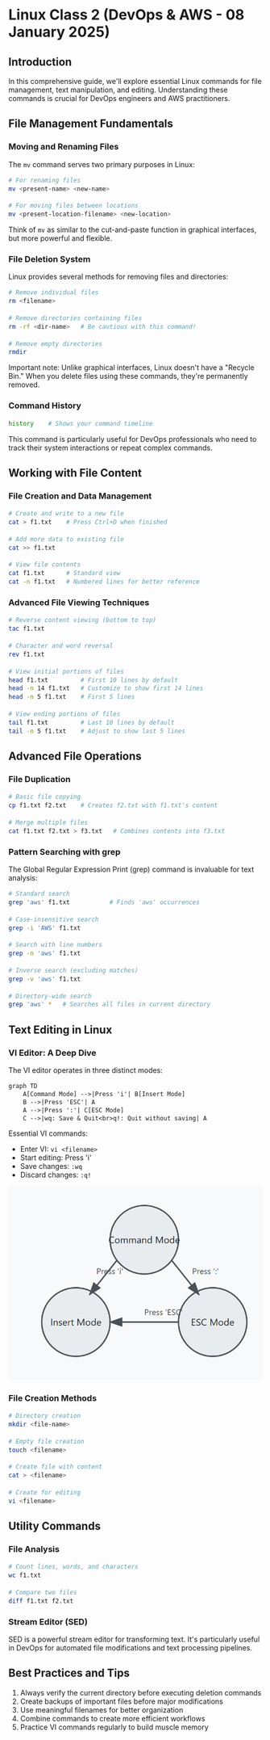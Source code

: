 # Linux Class 2 (DevOps & AWS - 08 January 2025)

## Introduction
In this comprehensive guide, we'll explore essential Linux commands for file management, text manipulation, and editing. Understanding these commands is crucial for DevOps engineers and AWS practitioners.

## File Management Fundamentals

### Moving and Renaming Files
The `mv` command serves two primary purposes in Linux:
```bash
# For renaming files
mv <present-name> <new-name>

# For moving files between locations
mv <present-location-filename> <new-location>
```
Think of `mv` as similar to the cut-and-paste function in graphical interfaces, but more powerful and flexible.

### File Deletion System
Linux provides several methods for removing files and directories:
```bash
# Remove individual files
rm <filename>

# Remove directories containing files
rm -rf <dir-name>   # Be cautious with this command!

# Remove empty directories
rmdir
```
Important note: Unlike graphical interfaces, Linux doesn't have a "Recycle Bin." When you delete files using these commands, they're permanently removed.

### Command History
```bash
history    # Shows your command timeline
```
This command is particularly useful for DevOps professionals who need to track their system interactions or repeat complex commands.

## Working with File Content

### File Creation and Data Management
```bash
# Create and write to a new file
cat > f1.txt    # Press Ctrl+D when finished

# Add more data to existing file
cat >> f1.txt

# View file contents
cat f1.txt      # Standard view
cat -n f1.txt   # Numbered lines for better reference
```

### Advanced File Viewing Techniques
```bash
# Reverse content viewing (bottom to top)
tac f1.txt

# Character and word reversal
rev f1.txt

# View initial portions of files
head f1.txt         # First 10 lines by default
head -n 14 f1.txt   # Customize to show first 14 lines
head -n 5 f1.txt    # First 5 lines

# View ending portions of files
tail f1.txt         # Last 10 lines by default
tail -n 5 f1.txt    # Adjust to show last 5 lines
```

## Advanced File Operations

### File Duplication
```bash
# Basic file copying
cp f1.txt f2.txt    # Creates f2.txt with f1.txt's content

# Merge multiple files
cat f1.txt f2.txt > f3.txt   # Combines contents into f3.txt
```

### Pattern Searching with grep
The Global Regular Expression Print (grep) command is invaluable for text analysis:
```bash
# Standard search
grep 'aws' f1.txt           # Finds 'aws' occurrences

# Case-insensitive search
grep -i 'AWS' f1.txt        

# Search with line numbers
grep -n 'aws' f1.txt

# Inverse search (excluding matches)
grep -v 'aws' f1.txt

# Directory-wide search
grep 'aws' *   # Searches all files in current directory
```

## Text Editing in Linux

### VI Editor: A Deep Dive
The VI editor operates in three distinct modes:

```mermaid
graph TD
    A[Command Mode] -->|Press 'i'| B[Insert Mode]
    B -->|Press 'ESC'| A
    A -->|Press ':'| C[ESC Mode]
    C -->|wq: Save & Quit<br>q!: Quit without saving| A
```

Essential VI commands:
- Enter VI: `vi <filename>`
- Start editing: Press 'i'
- Save changes: `:wq`
- Discard changes: `:q!`

![Image 1](images/linux/image1.png)

### File Creation Methods
```bash
# Directory creation
mkdir <file-name>

# Empty file creation
touch <filename>

# Create file with content
cat > <filename>

# Create for editing
vi <filename>
```

## Utility Commands

### File Analysis
```bash
# Count lines, words, and characters
wc f1.txt

# Compare two files
diff f1.txt f2.txt
```

### Stream Editor (SED)
SED is a powerful stream editor for transforming text. It's particularly useful in DevOps for automated file modifications and text processing pipelines.

## Best Practices and Tips

1. Always verify the current directory before executing deletion commands
2. Create backups of important files before major modifications
3. Use meaningful filenames for better organization
4. Combine commands to create more efficient workflows
5. Practice VI commands regularly to build muscle memory
